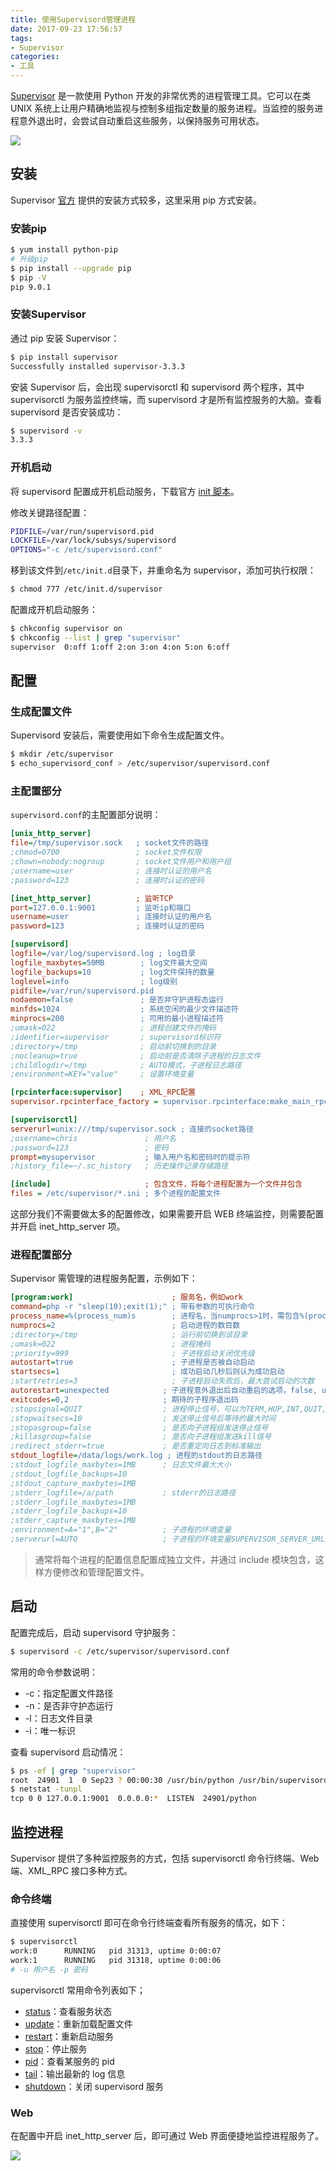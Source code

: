 ```yaml
---
title: 使用Supervisord管理进程
date: 2017-09-23 17:56:57
tags:
- Supervisor
categories:
- 工具
---
```


[Supervisor](http://supervisord.org) 是一款使用 Python 开发的非常优秀的进程管理工具。它可以在类 UNIX 系统上让用户精确地监视与控制多组指定数量的服务进程。当监控的服务进程意外退出时，会尝试自动重启这些服务，以保持服务可用状态。

![](https://www.fanhaobai.com/2017/09/supervisor/d42decd3-2342-4e8f-a34f-48b47fc6e557.png)<!--more-->

## 安装

Supervisor [官方](http://www.supervisord.org/installing.html) 提供的安装方式较多，这里采用 pip 方式安装。

### 安装pip

```Bash
$ yum install python-pip
# 升级pip
$ pip install --upgrade pip
$ pip -V
pip 9.0.1
```

### 安装Supervisor

通过 pip 安装 Supervisor：

```Bash
$ pip install supervisor
Successfully installed supervisor-3.3.3
```

安装 Supervisor 后，会出现 supervisorctl 和 supervisord 两个程序，其中 supervisorctl 为服务监控终端，而 supervisord 才是所有监控服务的大脑。查看 supervisord 是否安装成功：

```Bash
$ supervisord -v
3.3.3
```

### 开机启动

将 supervisord 配置成开机启动服务，下载官方 [init 脚本](https://github.com/Supervisor/initscripts/blob/master/redhat-init-mingalevme)。

修改关键路径配置：

```Bash
PIDFILE=/var/run/supervisord.pid
LOCKFILE=/var/lock/subsys/supervisord
OPTIONS="-c /etc/supervisord.conf"
```

移到该文件到`/etc/init.d`目录下，并重命名为 supervisor，添加可执行权限：

```Bash
$ chmod 777 /etc/init.d/supervisor
```

配置成开机启动服务：

```Bash
$ chkconfig supervisor on
$ chkconfig --list | grep "supervisor"
supervisor  0:off 1:off 2:on 3:on 4:on 5:on 6:off
```

## 配置

### 生成配置文件

Supervisord 安装后，需要使用如下命令生成配置文件。

```Bash
$ mkdir /etc/supervisor
$ echo_supervisord_conf > /etc/supervisor/supervisord.conf
```

### 主配置部分

`supervisord.conf`的主配置部分说明：

```Ini
[unix_http_server]
file=/tmp/supervisor.sock   ; socket文件的路径
;chmod=0700                 ; socket文件权限
;chown=nobody:nogroup       ; socket文件用户和用户组
;username=user              ; 连接时认证的用户名
;password=123               ; 连接时认证的密码

[inet_http_server]          ; 监听TCP
port=127.0.0.1:9001         ; 监听ip和端口
username=user               ; 连接时认证的用户名
password=123                ; 连接时认证的密码

[supervisord]
logfile=/var/log/supervisord.log ; log目录
logfile_maxbytes=50MB        ; log文件最大空间
logfile_backups=10           ; log文件保持的数量
loglevel=info                ; log级别
pidfile=/var/run/supervisord.pid
nodaemon=false               ; 是否非守护进程态运行
minfds=1024                  ; 系统空闲的最少文件描述符
minprocs=200                 ; 可用的最小进程描述符
;umask=022                   ; 进程创建文件的掩码
;identifier=supervisor       ; supervisord标识符
;directory=/tmp              ; 启动前切换到的目录
;nocleanup=true              ; 启动前是否清除子进程的日志文件
;childlogdir=/tmp            ; AUTO模式，子进程日志路径
;environment=KEY="value"     ; 设置环境变量

[rpcinterface:supervisor]    ; XML_RPC配置
supervisor.rpcinterface_factory = supervisor.rpcinterface:make_main_rpcinterface

[supervisorctl]
serverurl=unix:///tmp/supervisor.sock ; 连接的socket路径
;username=chris               ; 用户名
;password=123                 ; 密码
prompt=mysupervisor           ; 输入用户名和密码时的提示符
;history_file=~/.sc_history   ; 历史操作记录存储路径

[include]                     ; 包含文件，将每个进程配置为一个文件并包含
files = /etc/supervisor/*.ini ; 多个进程的配置文件
```

这部分我们不需要做太多的配置修改，如果需要开启 WEB 终端监控，则需要配置并开启 inet_http_server 项。

### 进程配置部分

Supervisor 需管理的进程服务配置，示例如下：

```Ini
[program:work]                      ; 服务名，例如work
command=php -r "sleep(10);exit(1);" ; 带有参数的可执行命令
process_name=%(process_num)s        ; 进程名，当numprocs>1时，需包含%(process_num)s
numprocs=2                          ; 启动进程的数目数
;directory=/tmp                     ; 运行前切换到该目录
;umask=022                          ; 进程掩码
;priority=999                       ; 子进程启动关闭优先级
autostart=true                      ; 子进程是否被自动启动
startsecs=1                         ; 成功启动几秒后则认为成功启动
;startretries=3                     ; 子进程启动失败后，最大尝试启动的次数
autorestart=unexpected            ; 子进程意外退出后自动重启的选项，false, unexpected, true。unexpected表示不在exitcodes列表时重启
exitcodes=0,2                     ; 期待的子程序退出码
;stopsignal=QUIT                  ; 进程停止信号，可以为TERM,HUP,INT,QUIT,KILL,USR1,or USR2等信号，默认为TERM
;stopwaitsecs=10                  ; 发送停止信号后等待的最大时间
;stopasgroup=false                ; 是否向子进程组发送停止信号
;killasgroup=false                ; 是否向子进程组发送kill信号
;redirect_stderr=true             ; 是否重定向日志到标准输出
stdout_logfile=/data/logs/work.log ; 进程的stdout的日志路径
;stdout_logfile_maxbytes=1MB      ; 日志文件最大大小
;stdout_logfile_backups=10
;stdout_capture_maxbytes=1MB
;stderr_logfile=/a/path           ; stderr的日志路径
;stderr_logfile_maxbytes=1MB
;stderr_logfile_backups=10
;stderr_capture_maxbytes=1MB
;environment=A="1",B="2"          ; 子进程的环境变量
;serverurl=AUTO                   ; 子进程的环境变量SUPERVISOR_SERVER_URL 
```

> 通常将每个进程的配置信息配置成独立文件，并通过 include 模块包含，这样方便修改和管理配置文件。

## 启动

配置完成后，启动 supervisord 守护服务：

```Bash
$ supervisord -c /etc/supervisor/supervisord.conf
```

常用的命令参数说明：

* -c：指定配置文件路径
* -n：是否非守护态运行
* -l：日志文件目录
* -i：唯一标识

查看 supervisord 启动情况：

```Bash
$ ps -ef | grep "supervisor"
root  24901  1  0 Sep23 ? 00:00:30 /usr/bin/python /usr/bin/supervisord -c /etc/supervisor/supervisord.conf
$ netstat -tunpl
tcp 0 0 127.0.0.1:9001  0.0.0.0:*  LISTEN  24901/python
```

## 监控进程

Supervisor 提供了多种监控服务的方式，包括 supervisorctl 命令行终端、Web 端、XML_RPC 接口多种方式。

### 命令终端

直接使用 supervisorctl 即可在命令行终端查看所有服务的情况，如下：

```Bash
$ supervisorctl 
work:0      RUNNING   pid 31313, uptime 0:00:07
work:1      RUNNING   pid 31318, uptime 0:00:06
# -u 用户名 -p 密码
```

supervisorctl 常用命令列表如下；

* [status]()：查看服务状态
* [update]()：重新加载配置文件
* [restart]()：重新启动服务
* [stop]()：停止服务
* [pid]()：查看某服务的 pid
* [tail]()：输出最新的 log 信息
* [shutdown]()：关闭 supervisord 服务

### Web

在配置中开启 inet_http_server 后，即可通过 Web 界面便捷地监控进程服务了。

![](https://www.fanhaobai.com/2017/09/supervisor/9d28cc24-a0d8-11e7-abc4-cec278b6b50a.png)
